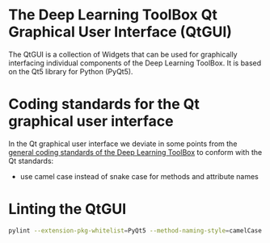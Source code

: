 # The Deep Learning ToolBox Qt Graphical User Interface (QtGUI)

The QtGUI is a collection of Widgets that can be used for graphically
interfacing individual components of the Deep Learning ToolBox. It is
based on the Qt5 library for Python (PyQt5).


# Coding standards for the Qt graphical user interface

In the Qt graphical user interface we deviate in some points from the
[general coding standards of the Deep Learning ToolBox](coding.md)
to conform with the Qt standards:
* use camel case instead of snake case for methods and attribute names

# Linting the QtGUI

```sh
pylint --extension-pkg-whitelist=PyQt5 --method-naming-style=camelCase --attr-naming-style=camelCase --attr-naming-style=camelCase [FILE]...
```

